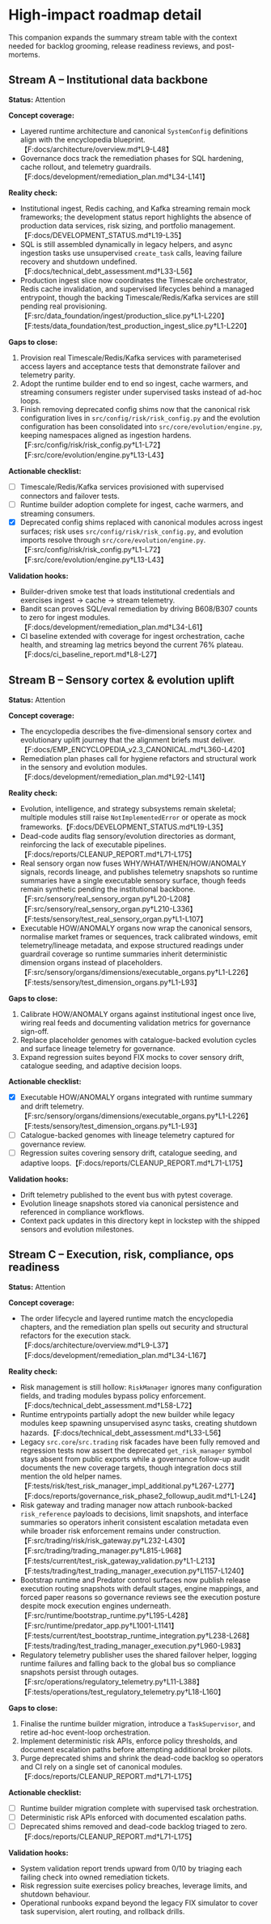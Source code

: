 # High-impact roadmap detail

This companion expands the summary stream table with the context needed for
backlog grooming, release readiness reviews, and post-mortems.

## Stream A – Institutional data backbone

**Status:** Attention

**Concept coverage:**
- Layered runtime architecture and canonical `SystemConfig` definitions align
  with the encyclopedia blueprint.【F:docs/architecture/overview.md†L9-L48】
- Governance docs track the remediation phases for SQL hardening, cache rollout,
  and telemetry guardrails.【F:docs/development/remediation_plan.md†L34-L141】

**Reality check:**
- Institutional ingest, Redis caching, and Kafka streaming remain mock
  frameworks; the development status report highlights the absence of production
  data services, risk sizing, and portfolio management.【F:docs/DEVELOPMENT_STATUS.md†L19-L35】
- SQL is still assembled dynamically in legacy helpers, and async ingestion tasks
  use unsupervised `create_task` calls, leaving failure recovery and shutdown
  undefined.【F:docs/technical_debt_assessment.md†L33-L56】
- Production ingest slice now coordinates the Timescale orchestrator, Redis cache
  invalidation, and supervised lifecycles behind a managed entrypoint, though
  the backing Timescale/Redis/Kafka services are still pending real provisioning.【F:src/data_foundation/ingest/production_slice.py†L1-L220】【F:tests/data_foundation/test_production_ingest_slice.py†L1-L220】

**Gaps to close:**
1. Provision real Timescale/Redis/Kafka services with parameterised access layers
   and acceptance tests that demonstrate failover and telemetry parity.
2. Adopt the runtime builder end to end so ingest, cache warmers, and streaming
   consumers register under supervised tasks instead of ad-hoc loops.
3. Finish removing deprecated config shims now that the canonical risk
   configuration lives in `src/config/risk/risk_config.py` and the evolution
   configuration has been consolidated into `src/core/evolution/engine.py`,
   keeping namespaces aligned as ingestion hardens.【F:src/config/risk/risk_config.py†L1-L72】【F:src/core/evolution/engine.py†L13-L43】

**Actionable checklist:**
- [ ] Timescale/Redis/Kafka services provisioned with supervised connectors and failover tests.
- [ ] Runtime builder adoption complete for ingest, cache warmers, and streaming consumers.
- [x] Deprecated config shims replaced with canonical modules across ingest surfaces; risk uses `src/config/risk/risk_config.py`, and evolution imports resolve through `src/core/evolution/engine.py`.【F:src/config/risk/risk_config.py†L1-L72】【F:src/core/evolution/engine.py†L13-L43】

**Validation hooks:**
- Builder-driven smoke test that loads institutional credentials and exercises
  ingest → cache → stream telemetry.
- Bandit scan proves SQL/eval remediation by driving B608/B307 counts to zero for
  ingest modules.【F:docs/development/remediation_plan.md†L34-L61】
- CI baseline extended with coverage for ingest orchestration, cache health, and
  streaming lag metrics beyond the current 76% plateau.【F:docs/ci_baseline_report.md†L8-L27】

## Stream B – Sensory cortex & evolution uplift

**Status:** Attention

**Concept coverage:**
- The encyclopedia describes the five-dimensional sensory cortex and evolutionary
  uplift journey that the alignment briefs must deliver.【F:docs/EMP_ENCYCLOPEDIA_v2.3_CANONICAL.md†L360-L420】
- Remediation plan phases call for hygiene refactors and structural work in the
  sensory and evolution modules.【F:docs/development/remediation_plan.md†L92-L141】

**Reality check:**
- Evolution, intelligence, and strategy subsystems remain skeletal; multiple
  modules still raise `NotImplementedError` or operate as mock frameworks.【F:docs/DEVELOPMENT_STATUS.md†L19-L35】
- Dead-code audits flag sensory/evolution directories as dormant, reinforcing the
  lack of executable pipelines.【F:docs/reports/CLEANUP_REPORT.md†L71-L175】
- Real sensory organ now fuses WHY/WHAT/WHEN/HOW/ANOMALY signals, records
  lineage, and publishes telemetry snapshots so runtime summaries have a single
  executable sensory surface, though feeds remain synthetic pending the
  institutional backbone.【F:src/sensory/real_sensory_organ.py†L20-L208】【F:src/sensory/real_sensory_organ.py†L210-L336】【F:tests/sensory/test_real_sensory_organ.py†L1-L107】
- Executable HOW/ANOMALY organs now wrap the canonical sensors, normalise market
  frames or sequences, track calibrated windows, emit telemetry/lineage metadata,
  and expose structured readings under guardrail coverage so runtime summaries
  inherit deterministic dimension organs instead of placeholders.【F:src/sensory/organs/dimensions/executable_organs.py†L1-L226】【F:tests/sensory/test_dimension_organs.py†L1-L93】

**Gaps to close:**
1. Calibrate HOW/ANOMALY organs against institutional ingest once live, wiring
   real feeds and documenting validation metrics for governance sign-off.
2. Replace placeholder genomes with catalogue-backed evolution cycles and surface
   lineage telemetry for governance.
3. Expand regression suites beyond FIX mocks to cover sensory drift, catalogue
   seeding, and adaptive decision loops.

**Actionable checklist:**
- [x] Executable HOW/ANOMALY organs integrated with runtime summary and drift telemetry.【F:src/sensory/organs/dimensions/executable_organs.py†L1-L226】【F:tests/sensory/test_dimension_organs.py†L1-L93】
- [ ] Catalogue-backed genomes with lineage telemetry captured for governance review.
- [ ] Regression suites covering sensory drift, catalogue seeding, and adaptive loops.【F:docs/reports/CLEANUP_REPORT.md†L71-L175】

**Validation hooks:**
- Drift telemetry published to the event bus with pytest coverage.
- Evolution lineage snapshots stored via canonical persistence and referenced in
  compliance workflows.
- Context pack updates in this directory kept in lockstep with the shipped
  sensors and evolution milestones.

## Stream C – Execution, risk, compliance, ops readiness

**Status:** Attention

**Concept coverage:**
- The order lifecycle and layered runtime match the encyclopedia chapters, and
  the remediation plan spells out security and structural refactors for the
  execution stack.【F:docs/architecture/overview.md†L9-L37】【F:docs/development/remediation_plan.md†L34-L167】

**Reality check:**
- Risk management is still hollow: `RiskManager` ignores many configuration
  fields, and trading modules bypass policy enforcement.【F:docs/technical_debt_assessment.md†L58-L72】
- Runtime entrypoints partially adopt the new builder while legacy modules keep
  spawning unsupervised async tasks, creating shutdown hazards.【F:docs/technical_debt_assessment.md†L33-L56】
- Legacy `src.core`/`src.trading` risk facades have been fully removed and
  regression tests now assert the deprecated `get_risk_manager` symbol stays
  absent from public exports while a governance follow-up audit documents the
  new coverage targets, though integration docs still mention the old helper
  names.【F:tests/risk/test_risk_manager_impl_additional.py†L267-L277】【F:docs/reports/governance_risk_phase2_followup_audit.md†L1-L24】
- Risk gateway and trading manager now attach runbook-backed `risk_reference`
  payloads to decisions, limit snapshots, and interface summaries so operators
  inherit consistent escalation metadata even while broader risk enforcement
  remains under construction.【F:src/trading/risk/risk_gateway.py†L232-L430】【F:src/trading/trading_manager.py†L815-L968】【F:tests/current/test_risk_gateway_validation.py†L1-L213】【F:tests/trading/test_trading_manager_execution.py†L1157-L1240】
- Bootstrap runtime and Predator control surfaces now publish release execution
  routing snapshots with default stages, engine mappings, and forced paper
  reasons so governance reviews see the execution posture despite mock execution
  engines underneath.【F:src/runtime/bootstrap_runtime.py†L195-L428】【F:src/runtime/predator_app.py†L1001-L1141】【F:tests/current/test_bootstrap_runtime_integration.py†L238-L268】【F:tests/trading/test_trading_manager_execution.py†L960-L983】
- Regulatory telemetry publisher uses the shared failover helper, logging
  runtime failures and falling back to the global bus so compliance snapshots
  persist through outages.【F:src/operations/regulatory_telemetry.py†L11-L388】【F:tests/operations/test_regulatory_telemetry.py†L18-L160】

**Gaps to close:**
1. Finalise the runtime builder migration, introduce a `TaskSupervisor`, and
   retire ad-hoc event-loop orchestration.
2. Implement deterministic risk APIs, enforce policy thresholds, and document
   escalation paths before attempting additional broker pilots.
3. Purge deprecated shims and shrink the dead-code backlog so operators and CI
   rely on a single set of canonical modules.【F:docs/reports/CLEANUP_REPORT.md†L71-L175】

**Actionable checklist:**
- [ ] Runtime builder migration complete with supervised task orchestration.
- [ ] Deterministic risk APIs enforced with documented escalation paths.
- [ ] Deprecated shims removed and dead-code backlog triaged to zero.【F:docs/reports/CLEANUP_REPORT.md†L71-L175】

**Validation hooks:**
- System validation report trends upward from 0/10 by triaging each failing
  check into owned remediation tickets.
- Risk regression suite exercises policy breaches, leverage limits, and shutdown
  behaviour.
- Operational runbooks expand beyond the legacy FIX simulator to cover task
  supervision, alert routing, and rollback drills.
